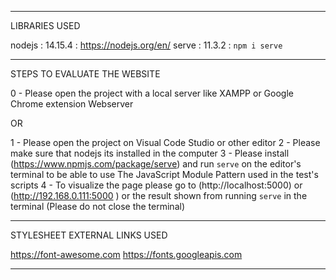 ------------------------------------------------------------------------------------------

LIBRARIES USED

nodejs : 14.15.4                    : https://nodejs.org/en/
serve : 11.3.2                      : `npm i serve`

------------------------------------------------------------------------------------------

STEPS TO EVALUATE THE WEBSITE

0 - Please open the project with a local server like XAMPP or Google Chrome extension Webserver

OR

1 - Please open the project on Visual Code Studio or other editor
2 - Please make sure that nodejs its installed in the computer
3 - Please install (https://www.npmjs.com/package/serve) and run `serve` on the editor's terminal to be able to use The JavaScript Module Pattern used in the test's scripts 
4 - To visualize the page please go to (http://localhost:5000) or (http://192.168.0.111:5000 ) or the result shown from running `serve` in the terminal (Please do not close the terminal)

------------------------------------------------------------------------------------------

STYLESHEET EXTERNAL LINKS USED

https://font-awesome.com
https://fonts.googleapis.com

------------------------------------------------------------------------------------------